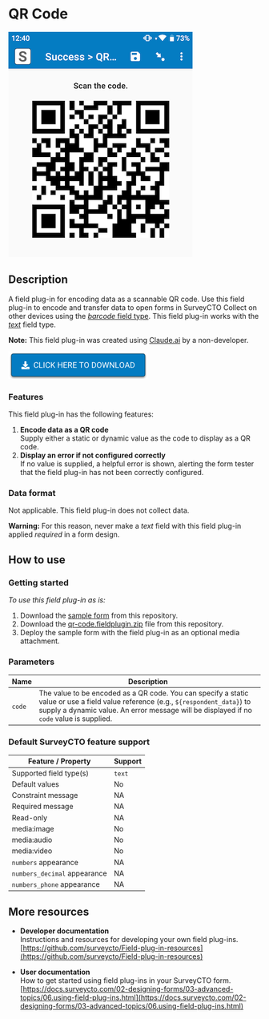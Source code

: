 # QR Code

![Default appearance for the 'baseline-text' field plug-in](extras/preview.png)

## Description

A field plug-in for encoding data as a scannable QR code. Use this field plug-in to encode and transfer data to open forms in SurveyCTO Collect on other devices using the [*barcode* field type](https://docs.surveycto.com/02-designing-forms/01-core-concepts/03k.field-types-barcode.html). This field plug-in works with the [*text*](https://docs.surveycto.com/02-designing-forms/01-core-concepts/03a.field-types-text.html) field type.

**Note:** This field plug-in was created using [Claude.ai](https://claude.ai/) by a non-developer.

[![Download now](extras/download-button.png)](https://github.com/surveycto/qr-code/raw/master/baseline-text.fieldplugin.zip)

### Features

This field plug-in has the following features:

1. **Encode data as a QR code**  
   Supply either a static or dynamic value as the code to display as a QR code.  
2. **Display an error if not configured correctly**  
   If no value is supplied, a helpful error is shown, alerting the form tester that the field plug-in has not been correctly configured.

### Data format

Not applicable. This field plug-in does not collect data.

**Warning:** For this reason, never make a *text* field with this field plug-in applied *required* in a form design.

## How to use

### Getting started

*To use this field plug-in as is:*

1. Download the [sample form](https://github.com/surveycto/qr-code/raw/master/extras/Sample%20form%20-%20QR%20code%20field%20plug-in.xlsx) from this repository.
2. Download the [qr-code.fieldplugin.zip](https://github.com/surveycto/qr-code/raw/master/baseline-text.fieldplugin.zip) file from this repository.
3. Deploy the sample form with the field plug-in as an optional media attachment.

### Parameters

| Name   | Description |
|--------|-------------|
| `code` | The value to be encoded as a QR code. You can specify a static value or use a field value reference (e.g., `${respondent_data}`) to supply a dynamic value. An error message will be displayed if no `code` value is supplied. |

### Default SurveyCTO feature support

| Feature / Property          | Support |
|-----------------------------|---------|
| Supported field type(s)      | `text`  |
| Default values               | No      |
| Constraint message           | NA      |
| Required message             | NA      |
| Read-only                    | NA      |
| media:image                  | No      |
| media:audio                  | No      |
| media:video                  | No      |
| `numbers` appearance         | NA      |
| `numbers_decimal` appearance | NA      |
| `numbers_phone` appearance   | NA      |

## More resources

* **Developer documentation**  
  Instructions and resources for developing your own field plug-ins.  
  [https://github.com/surveycto/Field-plug-in-resources](https://github.com/surveycto/Field-plug-in-resources)

* **User documentation**  
  How to get started using field plug-ins in your SurveyCTO form.  
  [https://docs.surveycto.com/02-designing-forms/03-advanced-topics/06.using-field-plug-ins.html](https://docs.surveycto.com/02-designing-forms/03-advanced-topics/06.using-field-plug-ins.html)

